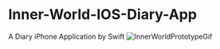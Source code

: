 # Inner-World-IOS-Diary-App
A Diary iPhone Application by Swift
![InnerWorldPrototypeGif](InnerWorld_IOS_Application/Prototype_GIF/InnerWorldPrototype_gif.gif)
